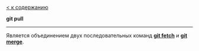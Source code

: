 [< к содержанию](./readme.md)

**git pull**

---
Является объединением двух последовательных команд [**git fetch**](./fetch.md) и [**git merge**](./merge.md).